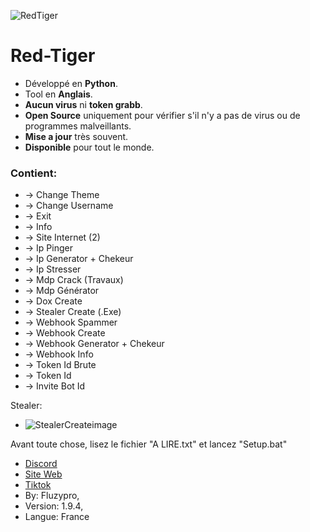 ![RedTiger](https://github.com/fluzzzy/RedTiger-Fluzypro/assets/147531758/ada77d42-2b03-4011-9522-7e1570b04504)
# **Red-Tiger**

- Développé en **Python**.
- Tool en **Anglais**.
- **Aucun virus** ni **token grabb**.
- **Open Source** uniquement pour vérifier s'il n'y a pas de virus ou de programmes malveillants.
- **Mise a jour** très souvent.
- **Disponible** pour tout le monde.

### Contient:


- -> Change Theme
- -> Change Username
- -> Exit
- -> Info
- -> Site Internet (2)
- -> Ip Pinger
- -> Ip Generator + Chekeur
- -> Ip Stresser
- -> Mdp Crack (Travaux)
- -> Mdp Générator
- -> Dox Create
- -> Stealer Create (.Exe)
- -> Webhook Spammer
- -> Webhook Create
- -> Webhook Generator + Chekeur
- -> Webhook Info
- -> Token Id Brute
- -> Token Id
- -> Invite Bot Id

Stealer:
- ![StealerCreateimage](https://github.com/fluzzzy/RedTiger-Fluzypro/assets/147531758/174c3af3-3171-467e-812b-1545c9749dcc)
      
Avant toute chose, lisez le fichier "A LIRE.txt" et lancez "Setup.bat"

- [Discord](https://discord.gg/VF4vqzpDsY)
- [Site Web](https://red-tiger.000webhostapp.com/accueil.html)
- [Tiktok](https://www.tiktok.com/@fluzypro)
- By: Fluzypro,
- Version: 1.9.4,
- Langue: France
